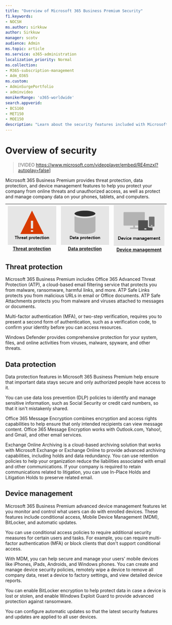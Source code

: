```yaml
---
title: "Overview of Microsoft 365 Business Premium Security"
f1.keywords:
- NOCSH
ms.author: sirkkuw
author: Sirkkuw
manager: scotv
audience: Admin
ms.topic: article
ms.service: o365-administration
localization_priority: Normal
ms.collection: 
- M365-subscription-management 
- Adm_O365
ms.custom: 
- AdminSurgePortfolio
- adminvideo
monikerRange: 'o365-worldwide'
search.appverid:
- BCS160
- MET150
- MOE150
description: "Learn about the security features included with Microsoft 365 for business."
---
```


# Overview of security

> [!VIDEO https://www.microsoft.com/videoplayer/embed/RE4mzxI?autoplay=false]

Microsoft 365 Business Premium provides threat protection, data protection, and device management features to help you protect your company from online threats and unauthorized access, as well as protect and manage company data on your phones, tablets, and computers.

|![Threat protection](../media/m365-business-security-threat-protection.png)<br/>[Threat protection](#threat-protection)|![Collaborate with a client](../media/m365-business-security-data-protection.png) <br/>[Data protection](#data-protection) | ![Device management](../media/m365-business-security-device-management.png) <br/>[Device management](#device-management) |
|--|--|--|

## Threat protection

Microsoft 365 Business Premium includes Office 365 Advanced Threat Protection (ATP), a cloud-based email filtering service that protects you from malware, ransomware, harmful links, and more. ATP Safe Links protects you from malicious URLs in email or Office documents. ATP Safe Attachments protects you from malware and viruses attached to messages or documents.

Multi-factor authentication (MFA), or two-step verification, requires you to present a second form of authentication, such as a verification code, to confirm your identity before you can access resources.  

Windows Defender provides comprehensive protection for your system, files, and online activities from viruses, malware, spyware, and other threats.

## Data protection

Data protection features in Microsoft 365 Business Premium help ensure that important data stays secure and only authorized people have access to it.

You can use data loss prevention (DLP) policies to identify and manage sensitive information, such as Social Security or credit card numbers, so that it isn't mistakenly shared. 

Office 365 Message Encryption combines encryption and access rights capabilities to help ensure that only intended recipients can view message content. Office 365 Message Encryption works with Outlook.com, Yahoo!, and Gmail, and other email services.

Exchange Online Archiving is a cloud-based archiving solution that works with Microsoft Exchange or Exchange Online to provide advanced archiving capabilities, including holds and data redundancy. You can use retention policies to help your organization reduce the liabilities associated with email and other communications. If your company is required to retain communications related to litigation, you can use In-Place Holds and Litigation Holds to preserve related email.

## Device management

Microsoft 365 Business Premium advanced device management features let you monitor and control what users can do with enrolled devices. These features include conditional access, Mobile Device Management (MDM), BitLocker, and automatic updates.

You can use conditional access policies to require additional security measures for certain users and tasks. For example, you can require multi-factor authentication (MFA) or block clients that don't support conditional access.

With MDM, you can help secure and manage your users' mobile devices like iPhones, iPads, Androids, and Windows phones. You can create and manage device security policies, remotely wipe a device to remove all company data, reset a device to factory settings, and view detailed device reports. 

You can enable BitLocker encryption to help protect data in case a device is lost or stolen, and enable Windows Exploit Guard to provide advanced protection against ransomware.

You can configure automatic updates so that the latest security features and updates are applied to all user devices. 